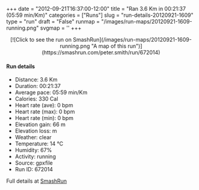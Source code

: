 +++
date = "2012-09-21T16:37:00-12:00"
title = "Ran 3.6 Km in 00:21:37 (05:59 min/Km)"
categories = ["Runs"]
slug = "run-details-20120921-1609"
type = "run"
draft = "False"
runmap = "/images/run-maps/20120921-1609-running.png"
svgmap = '<polyline points="65 65, 75 67, 63 62, 58 62, 49 73, 43 72, 47 58, 49 55, 40 51, 47 31, 32 26, 0 17, 1 14, 72 33, 77 35, 90 40, 100 44, 99 50, 77 52, 56 62, 48 72, 36 70, 29 78, 39 85, 46 81, 55 62, 48 73">'
+++



<!--more-->

<center>
[![Click to see the run on SmashRun](/images/run-maps/20120921-1609-running.png "A map of this run")](https://smashrun.com/peter.smith/run/672014)
</center>

#### Run details

* Distance: 3.6 Km
* Duration: 00:21:37
* Average pace: 05:59 min/Km
* Calories: 330 Cal
* Heart rate (ave): 0 bpm
* Heart rate (max): 0 bpm
* Heart rate (min): 0 bpm
* Elevation gain: 66 m
* Elevation loss:  m
* Weather: clear
* Temperature: 14 &deg;C
* Humidity: 67%
* Activity: running
* Source: gpxfile
* Run ID: 672014

Full details at [SmashRun](https://smashrun.com/peter.smith/run/672014)